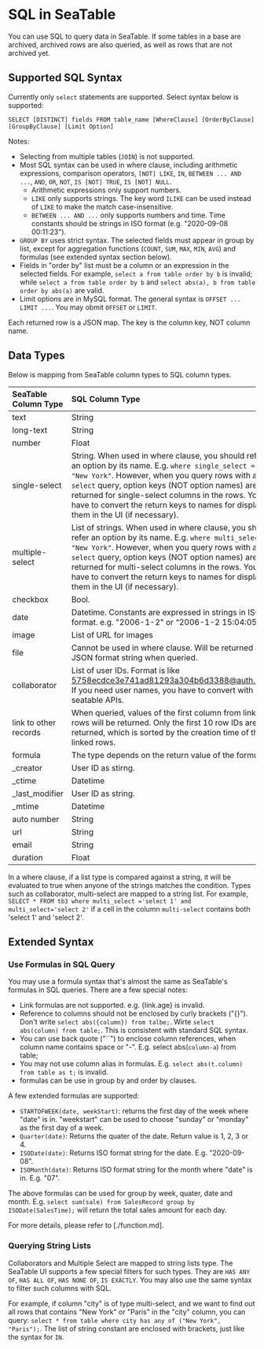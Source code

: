 # SQL in SeaTable

You can use SQL to query data in SeaTable. If some tables in a base are archived, archived rows are also queried, as well as rows that are not archived yet.

## Supported SQL Syntax

Currently only `select` statements are supported. Select syntax below is supported:

```
SELECT [DISTINCT] fields FROM table_name [WhereClause] [OrderByClause] [GroupByClause] [Limit Option]
```

Notes:

* Selecting from multiple tables (`JOIN`) is not supported.
* Most SQL syntax can be used in where clause, including arithmetic expressions, comparison operators, `[NOT] LIKE`, `IN`, `BETWEEN ... AND ...`, `AND`, `OR`, `NOT`, `IS [NOT] TRUE`, `IS [NOT] NULL`.
    * Arithmetic expressions only support numbers.
    * `LIKE` only supports strings. The key word `ILIKE` can be used instead of `LIKE` to make the match case-insensitive.
    * `BETWEEN ... AND ...` only supports numbers and time. Time constants should be strings in ISO format (e.g. "2020-09-08 00:11:23").
* `GROUP BY` uses strict syntax. The selected fields must appear in group by list, except for aggregation functions (`COUNT`, `SUM`, `MAX`, `MIN`, `AVG`) and formulas (see extended syntax section below).
* Fields in "order by" list must be a column or an expression in the selected fields. For example, `select a from table order by b` is invalid; while `select a from table order by b` and `select abs(a), b from table order by abs(a)` are valid.
* Limit options are in MySQL format. The general syntax is `OFFSET ... LIMIT ...`. You may obmit `OFFSET` or `LIMIT`.

Each returned row is a JSON map. The key is the column key, NOT column name.

## Data Types

Below is mapping from SeaTable column types to SQL column types.

| SeaTable Column Type        | SQL Column Type           |
| :------------------- | :-------------------- |
| text                 | String                |
| long-text            | String                |
| number          | Float                |
| single-select   | String. When used in where clause, you should refer an option by its name. E.g. `where single_select = "New York"`. However, when you query rows with a `select` query, option keys (NOT option names) are returned for single-select columns in the rows. You have to convert the return keys to names for displaying them in the UI (if necessary).    |
| multiple-select | List of strings. When used in where clause, you should refer an option by its name. E.g. `where multi_select = "New York"`. However, when you query rows with a `select` query, option keys (NOT option names) are returned for multi-select columns in the rows. You have to convert the return keys to names for displaying them in the UI (if necessary).    |
| checkbox        | Bool.     |
| date            | Datetime. Constants are expressed in strings in ISO format. e.g. "2006-1-2" or “2006-1-2 15:04:05“.|
| image            | List of URL for images  |
| file            | Cannot be used in where clause. Will be returned as JSON format string when queried. |
| collaborator   | List of user IDs. Format is like 5758ecdce3e741ad81293a304b6d3388@auth.local. If you need user names, you have to convert with seatable APIs. |
| link to other records          | When queried, values of the first column from linked rows will be returned. Only the first 10 row IDs are returned, which is sorted by the creation time of the linked rows. |
| formula              | The type depends on the return value of the formula. |
| \_creator            | User ID as stirng. |
| \_ctime              | Datetime |
| \_last_modifier      | User ID as string. |
| \_mtime              | Datetime  |
| auto number          | String |
| url                  | String |
| email                | String |
| duration             | Float |

In a where clause, if a list type is compared against a string, it will be evaluated to true when anyone of the strings matches the condition. Types such as collaborator, multi-select are mapped to a string list. For example, `SELECT * FROM tb3 where multi_select ='select 1' and multi_select='select 2'` if a cell in the column `multi-select` contains both 'select 1' and 'select 2'.

## Extended Syntax

### Use Formulas in SQL Query

You may use a formula syntax that's almost the same as SeaTable's formulas in SQL queries. There are a few special notes:

* Link formulas are not supported. e.g. {link.age} is invalid.
* Reference to columns should not be enclosed by curly brackets ("{}"). Don't write `select abs({column}) from talbe;`. Wirte `select abs(column) from table;`. This is consistent with standard SQL syntax.
* You can use back quote ("\`\`") to enclose column references, when column name contains space or "-". E.g. select abs(`column-a`) from table;
* You may not use column alias in formulas. E.g. `select abs(t.column) from table as t;` is invalid.
* formulas can be use in group by and order by clauses.

A few extended formulas are supported:

* `STARTOFWEEK(date, weekStart)`: returns the first day of the week where "date" is in. "weekstart" can be used to choose "sunday" or "monday" as the first day of a week.
* `Quarter(date)`: Returns the quater of the date. Return value is 1, 2, 3 or 4.
* `ISODate(date)`: Returns ISO format string for the date. E.g. "2020-09-08".
* `ISOMonth(date)`: Returns ISO format string for the month where "date" is in. E.g. "07".

The above formulas can be used for group by week, quater, date and month. E.g. `select sum(sale) from SalesRecord group by ISODate(SalesTime);` will return the total sales amount for each day.

For more details, please refer to \[./function.md].

### Querying String Lists

Collaborators and Multiple Select are mapped to string lists type. The SeaTable UI supports a few special filters for such types. They are `HAS ANY OF`, `HAS ALL OF`, `HAS NONE OF`, `IS EXACTLY`. You may also use the same syntax to filter such columns with SQL.

For example, if column "city" is of type multi-select, and we want to find out all rows that contains "New York" or "Paris" in the "city" column, you can query: `select * from table where city has any of ("New York", "Paris");`. The list of string constant are enclosed with brackets, just like the syntax for `IN`.
